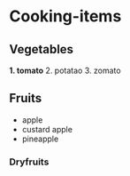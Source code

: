 # Cooking-items
## Vegetables
**1. tomato**
2. potatao
3. zomato
## Fruits
- apple
- custard apple
- pineapple
### Dryfruits
